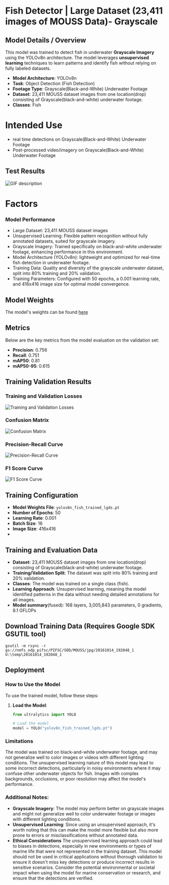# Fish Detector | Large Dataset (23,411 images of MOUSS Data)- Grayscale  

## Model Details / Overview
This model was trained to detect fish in underwater **Grayscale Imagery** using the YOLOv8n architecture. The model leverages **unsupervised learning** techniques to learn patterns and identify fish without relying on fully labeled datasets.

- **Model Architecture**: YOLOv8n
- **Task**: Object Detection (Fish Detection)
- **Footage Type**: Grayscale(Black-and-White) Underwater Footage
- **Dataset**: 23,411 MOUSS dataset images from one location(drop) consisting of Grayscale(black-and-white) underwater footage.
- **Classes**: Fish

# Intended Use
- real time detections on Grayscale(Black-and-White) Underwater Footage
- Post-processed video/imagery on Grayscale(Black-and-White) Underwater Footage

## Test Results
![GIF description](./unsupervised_lgds_ai_test.gif)

# Factors
### Model Performance 
- Large Dataset: 23,411 MOUSS dataset images
- Unsupervised Learning: Flexible pattern recognition without fully annotated datasets, suited for grayscale imagery.
- Grayscale Imagery: Trained specifically on black-and-white underwater footage, enhancing performance in this environment.
- Model Architecture (YOLOv8n): lightweight and optimized for real-time fish detection in underwater footage.
- Training Data: Quality and diversity of the grayscale underwater dataset, split into 80% training and 20% validation.
- Training Parameters: Configured with 50 epochs, a 0.001 learning rate, and 416x416 image size for optimal model convergence.

## Model Weights
The model's weights can be found [here](./yolov8n_fish_trained_lgds.pt)

## Metrics
Below are the key metrics from the model evaluation on the validation set:

- **Precision**: 0.756
- **Recall**: 0.751
- **mAP50**: 0.81
- **mAP50-95**: 0.615

## Training Validation Results
### Training and Validation Losses
![Training and Validation Losses](./train/results.png)

### Confusion Matrix
![Confusion Matrix](./train/confusion_matrix.png)

### Precision-Recall Curve
![Precision-Recall Curve](./train/PR_curve.png)

### F1 Score Curve
![F1 Score Curve](./train/F1_curve.png)

## Training Configuration
- **Model Weights File**: `yolov8n_fish_trained_lgds.pt`
- **Number of Epochs**: 50
- **Learning Rate**: 0.001
- **Batch Size**: 16
- **Image Size**: 416x416
- 
## Training and Evaluation Data
- **Dataset**: 23,411 MOUSS dataset images from one location(drop) consisting of Grayscale(black-and-white) underwater footage.
- **Training/Validation Split**: The dataset was split into 80% training and 20% validation.
- **Classes**: The model was trained on a single class (fish).
- **Learning Approach**: Unsupervised learning, meaning the model identified patterns in the data without needing detailed annotations for all images.
- **Model summary**(fused): 168 layers, 3,005,843 parameters, 0 gradients, 8.1 GFLOPs
## Download Training Data (Requires Google SDK GSUTIL tool)
```
gsutil -m rsync -r gs://nmfs_odp_pifsc/PIFSC/SOD/MOUSS/jpg/20161014_192048_1 U:\temp\20161014_192048_1
```

## Deployment
### How to Use the Model

To use the trained model, follow these steps:

1. **Load the Model**:
   ```python
   from ultralytics import YOLO

   # Load the model
   model = YOLO("yolov8n_fish_trained_lgds.pt")

### Limitations
The model was trained on black-and-white underwater footage, and may not generalize well to color images or videos with different lighting conditions.
The unsupervised learning nature of this model may lead to some incorrect detections, particularly in noisy environments where it may confuse other underwater objects for fish.
Images with complex backgrounds, occlusions, or poor resolution may affect the model's performance.

### Additional Notes:
- **Grayscale Imagery**: The model may perform better on grayscale images and might not generalize well to color underwater footage or images with different lighting conditions.
- **Unsupervised Learning**: Since using an unsupervised approach, it's worth noting that this can make the model more flexible but also more prone to errors or misclassifications without annotated data.
- **Ethical Considerations** The unsupervised learning approach could lead to biases in detections, especially in new environments or types of marine life that were not represented in the training dataset. This model should not be used in critical applications without thorough validation to ensure it doesn't miss key detections or produce incorrect results in sensitive scenarios. Consider the potential environmental or societal impact when using the model for marine conservation or research, and ensure that the detections are verified.

